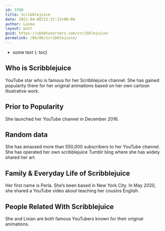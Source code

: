 ```yaml
---
id: 5768
title: Scribblejuice
date: 2021-04-06T21:37:13+00:00
author: Laima
layout: post
guid: https://ukdataservers.com/scribblejuice/
permalink: /04/06/scribblejuice/
---
```


* some text
{: toc}


## Who is Scribblejuice
                  
                  
                  
YouTube star who is famous for her Scribblejuice channel. She has gained popularity there for her original animations based on her own cartoon illustrative work. 
                  
              
            
              
            
                
                
                
## Prior to Popularity
                  
                  
                  
She launched her YouTube channel in December 2016. 
                  
              
            
              
            
                
                
                
## Random data
                  
                  
                  
She has amassed more than 550,000 subscribers to her YouTube channel. She has operated her own scribblejuice Tumblr blog where she has widely shared her art. 
                  
              
            
              
            
                
                
                
## Family & Everyday Life of Scribblejuice
                  
                  
                  
Her first name is Perla. She&#8217;s been based in New York City. In May 2020, she shared a YouTube video about teaching her cousins English.
                  
              
            
              
            
                
                
                
## People Related With Scribblejuice
                  
                  
                  
She and Lixian are both famous YouTubers known for their original animations. 
                  
              
            
              
            
                
              
            
              
              
            
            
              
            
          
          
          